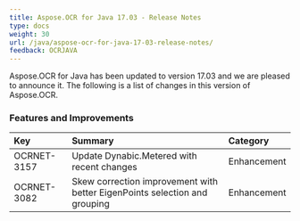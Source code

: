 ```yaml
---
title: Aspose.OCR for Java 17.03 - Release Notes
type: docs
weight: 30
url: /java/aspose-ocr-for-java-17-03-release-notes/
feedback: OCRJAVA
---
```


Aspose.OCR for Java has been updated to version 17.03 and we are pleased to announce it.
The following is a list of changes in this version of Aspose.OCR.
### **Features and Improvements**

|**Key**|**Summary**|**Category**|
| :- | :- | :- |
|OCRNET-3157|Update Dynabic.Metered with recent changes|Enhancement|
|OCRNET-3082|Skew correction improvement with better EigenPoints selection and grouping|Enhancement|

